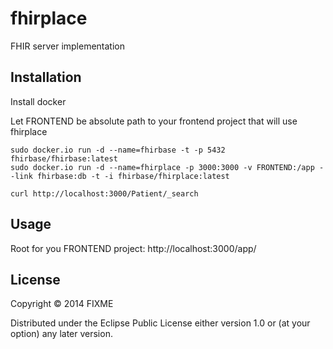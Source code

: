 # fhirplace

FHIR server implementation

## Installation

Install docker

Let FRONTEND be absolute path to your frontend project that will use fhirplace

```
sudo docker.io run -d --name=fhirbase -t -p 5432 fhirbase/fhirbase:latest
sudo docker.io run -d --name=fhirplace -p 3000:3000 -v FRONTEND:/app --link fhirbase:db -t -i fhirbase/fhirplace:latest

curl http://localhost:3000/Patient/_search

```

## Usage

Root for you FRONTEND project: http://localhost:3000/app/

## License

Copyright © 2014 FIXME

Distributed under the Eclipse Public License either version 1.0 or (at
your option) any later version.
